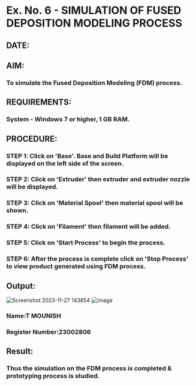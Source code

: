 # Ex. No. 6 - SIMULATION OF FUSED DEPOSITION MODELING PROCESS

## DATE: 
## AIM:
### To simulate the Fused Deposition Modeling (FDM) process.

## REQUIREMENTS:
### System - Windows 7 or higher, 1 GB RAM.

## PROCEDURE:
### STEP 1: Click on 'Base'. Base and Build Platform will be displayed on the left side of the screen.
### STEP 2: Click on 'Extruder' then extruder and extruder nozzle will be displayed.
### STEP 3: Click on 'Material Spool' then material spool will be shown.
### STEP 4: Click on 'Filament' then filament will be added.
### STEP 5: Click on 'Start Process' to begin the process.
### STEP 6: After the process is complete click on 'Stop Process' to view product generated using FDM process.


## Output:
![Screenshot 2023-11-27 143854](https://github.com/MounishT/Ex.-No---6.-SIMULATION-OF-FUSED-DEPOSITION-MODELING-PROCESS/assets/138955798/ce567313-4e6e-475d-8072-0eca747b75ce)
![image](https://github.com/MounishT/Ex.-No---6.-SIMULATION-OF-FUSED-DEPOSITION-MODELING-PROCESS/assets/138955798/d446d844-3433-41e0-bbb2-38f316b6ce8c)

### Name:T MOUNISH
### Register Number:23002806

## Result:
### Thus the simulation on the FDM process is completed & prototyping process is studied.
